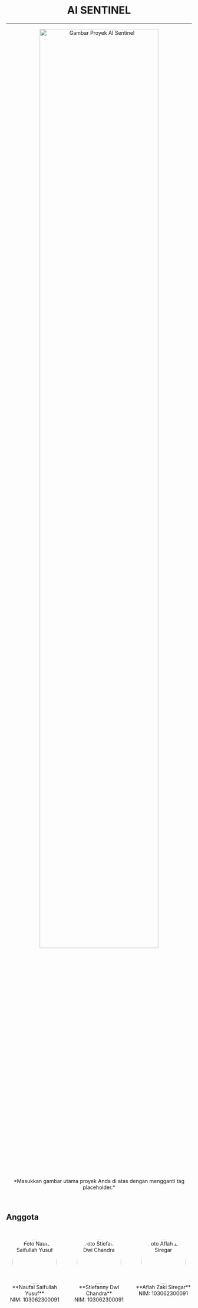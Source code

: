 <div align="center">
  <h1><b>AI SENTINEL</b></h1>
</div>

---

<div align="center">
  <!-- Tempatkan tag gambar proyek Anda di sini -->
  <!-- Contoh: ![Gambar Proyek AI Sentinel](path/to/your/project-image.jpg) -->
  <!-- Atau cukup placeholder untuk menandakan tempat gambar -->
  <img src="(https://github.com/lasakawatch/AI_Sentinel/blob/main/Lain-Lain/Screenshot%202025-04-29%20235159.png)" alt="Gambar Proyek AI Sentinel" style="max-width: 600px; width: 80%;"> <!-- Sesuaikan max-width/width sesuai kebutuhan -->
  <br>
  *Masukkan gambar utama proyek Anda di atas dengan mengganti tag placeholder.*
</div>

<br> <!-- Baris kosong untuk pemisah visual -->

## Anggota

<br> <!-- Baris kosong untuk pemisah visual -->

<div style="display: flex; justify-content: space-around; flex-wrap: wrap; gap: 20px;"> <!-- Menggunakan flexbox untuk tata letak horizontal, dengan gap untuk jarak antar item -->

  <div style="text-align: center; flex-basis: 150px;"> <!-- Setiap blok anggota. flex-basis mengatur lebar dasar item. text-align: center untuk konten di dalamnya. -->
    <!-- Tempatkan foto anggota pertama di sini -->
    <!-- Contoh: <img src="path/to/naufal_photo.jpg" alt="Foto Naufal Saifullah Yusuf" style="width: 120px; height: 120px; object-fit: cover; border-radius: 50%;"> --> <!-- Tambah style circular dan ukuran -->
    <img src="placeholder_photo_naufal.png" alt="Foto Naufal Saifullah Yusuf" style="width: 120px; height: 120px; object-fit: cover; border-radius: 50%;"> <!-- Contoh ukuran medium (120x120) dan circular -->
    <br>
    **Naufal Saifullah Yusuf**
    <br>
    NIM: 103062300091
  </div>

  <div style="text-align: center; flex-basis: 150px;">
    <!-- Tempatkan foto anggota kedua di sini -->
    <!-- Contoh: <img src="path/to/stiefanny_photo.jpg" alt="Foto Stiefanny Dwi Chandra" style="width: 120px; height: 120px; object-fit: cover; border-radius: 50%;"> -->
    <img src="placeholder_photo_stiefanny.png" alt="Foto Stiefanny Dwi Chandra" style="width: 120px; height: 120px; object-fit: cover; border-radius: 50%;">
    <br>
    **Stiefanny Dwi Chandra**
    <br>
    NIM: 103062300091
  </div>

  <div style="text-align: center; flex-basis: 150px;">
    <!-- Tempatkan foto anggota ketiga di sini -->
    <!-- Contoh: <img src="path/to/aflah_photo.jpg" alt="Foto Aflah Zaki Siregar" style="width: 120px; height: 120px; object-fit: cover; border-radius: 50%;"> -->
    <img src="placeholder_photo_aflah.png" alt="Foto Aflah Zaki Siregar" style="width: 120px; height: 120px; object-fit: cover; border-radius: 50%;">
    <br>
    **Aflah Zaki Siregar**
    <br>
    NIM: 103062300091
  </div>

</div> <!-- Penutup div flexbox anggota -->

<br> <!-- Baris kosong setelah anggota -->

<!-- Anda bisa menambahkan bagian lain di bawah ini seperti deskripsi proyek, instalasi, dll. -->
